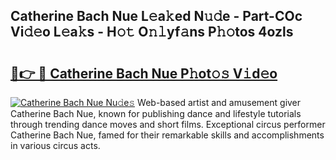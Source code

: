 ## Catherine Bach Nue L𝚎a𝚔ed N𝚞𝚍e - Part-COc Vi𝚍𝚎o L𝚎a𝚔s - H𝚘𝚝 O𝚗𝚕yf𝚊ns P𝚑𝚘tos 4ozls

# <h2><a href="http://kfexv6g.oniu.top/?m=Catherine+Bach+Nue">🔗👉 🔴 Catherine Bach Nue P𝚑ot𝚘𝚜 V𝚒d𝚎o</a></h2>

[![Catherine Bach Nue Nu𝚍e𝚜](https://i.imgur.com/0qMVB7G.gif)](http://kfexv6g.oniu.top/?m=Catherine+Bach+Nue)
Web-based artist and amusement giver Catherine Bach Nue, known for publishing dance and lifestyle tutorials through trending dance moves and short films. Exceptional circus performer Catherine Bach Nue, famed for their remarkable skills and accomplishments in various circus acts.  
